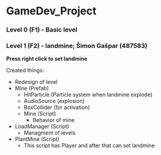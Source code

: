 # GameDev_Project

### Level 0 (F1) - Basic level
### Level 1 (F2) - landmine; Šimon Gašpar (487583)

**Press right click to set landmine**

Created things:
  - Redesign of level
  - Mine (Prefab)
    - HitParticle (Particle system when landmine explode)
    - AudioSource (explosion)
    - BoxCollider (for activation)
    - Mine (Script)
      - Behavior of mine
  - LoadManager (Script)
    - Managment of levels
  - PlantMine (Script)
    - This script has Player and after that can set landmine
